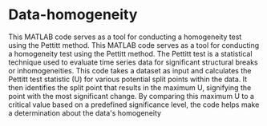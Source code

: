 # Data-homogeneity
This MATLAB code serves as a tool for conducting a homogeneity test using the Pettitt method.
This MATLAB code serves as a tool for conducting a homogeneity test using the Pettitt method. The Pettitt test is a statistical technique used to evaluate time series data for significant structural breaks or inhomogeneities. This code takes a dataset as input and calculates the Pettitt test statistic (U) for various potential split points within the data. It then identifies the split point that results in the maximum U, signifying the point with the most significant change. By comparing this maximum U to a critical value based on a predefined significance level, the code helps make a determination about the data's homogeneity
